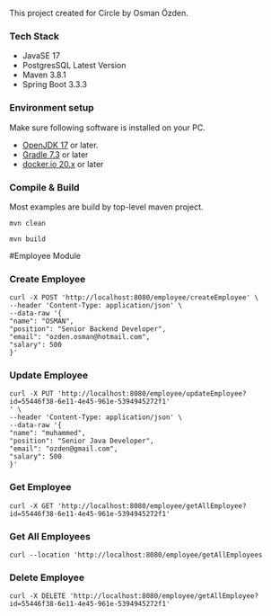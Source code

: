 This project created for Circle by Osman Özden.

### Tech Stack

- JavaSE 17
- PostgresSQL Latest Version
- Maven 3.8.1
- Spring Boot 3.3.3


### Environment setup
Make sure following software is installed on your PC.
* [OpenJDK 17](https://adoptium.net/releases.html?variant=openjdk17&jvmVariant=hotspot) or later.
* [Gradle 7.3](https://gradle.org/install/) or later
* [docker.io 20.x](https://www.docker.com/) or later



### Compile & Build
Most examples are build by top-level maven project.
```
mvn clean

mvn build
```

#Employee Module

### Create Employee
```
curl -X POST 'http://localhost:8080/employee/createEmployee' \
--header 'Content-Type: application/json' \
--data-raw '{
"name": "OSMAN",
"position": "Senior Backend Developer",
"email": "ozden.osman@hotmail.com",
"salary": 500
}'
```

### Update Employee
```
curl -X PUT 'http://localhost:8080/employee/updateEmployee?id=55446f38-6e11-4e45-961e-5394945272f1'
' \
--header 'Content-Type: application/json' \
--data-raw '{
"name": "muhammed",
"position": "Senior Java Developer",
"email": "ozden@gmail.com",
"salary": 500
}'
```
### Get Employee
```
curl -X GET 'http://localhost:8080/employee/getAllEmployee?id=55446f38-6e11-4e45-961e-5394945272f1'
```

### Get All Employees
```
curl --location 'http://localhost:8080/employee/getAllEmployees
```
### Delete Employee
```
curl -X DELETE 'http://localhost:8080/employee/getAllEmployee?id=55446f38-6e11-4e45-961e-5394945272f1'
```
